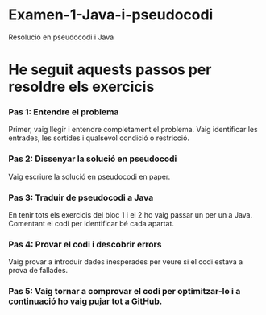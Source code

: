 # Examen-1-Java-i-pseudocodi
Resolució en pseudocodi i Java

# He seguit aquests passos per resoldre els exercicis

### Pas 1: Entendre el problema
Primer, vaig llegir i entendre completament el problema. Vaig identificar les entrades, les sortides i qualsevol condició o restricció.

### Pas 2: Dissenyar la solució en pseudocodi
Vaig escriure la solució en pseudocodi en paper.

### Pas 3: Traduir de pseudocodi a Java

En tenir tots els exercicis del bloc 1 i el 2 ho vaig passar un per un a Java. Comentant el codi per identificar bé cada apartat.

### Pas 4: Provar el codi i descobrir errors

Vaig provar a introduir dades inesperades per veure si el codi estava a prova de fallades.

### Pas 5: Vaig tornar a comprovar el codi per optimitzar-lo i a continuació ho vaig pujar tot a GitHub.
